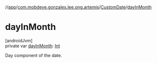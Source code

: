 //[app](../../../index.md)/[com.mobdeve.gonzales.lee.ong.artemis](../index.md)/[CustomDate](index.md)/[dayInMonth](day-in-month.md)

# dayInMonth

[androidJvm]\
private var [dayInMonth](day-in-month.md): [Int](https://kotlinlang.org/api/latest/jvm/stdlib/kotlin/-int/index.html)

Day component of the date.
